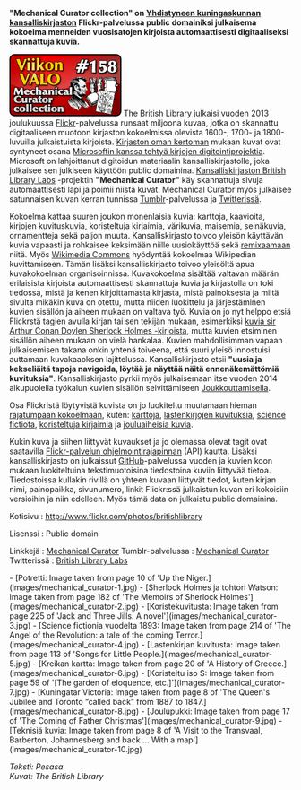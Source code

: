 <!--
Title: 4x02 Mechanical Curator collection - Viikon VALO #158
Date: 2014/01/05
Pageimage: valo158-mechanical_curator.png
Tags: Kaikki alustat,Kuvat,Aineisto
-->

**"Mechanical Curator collection" on [Yhdistyneen kuningaskunnan
kansalliskirjaston](http://www.bl.uk/) Flickr-palvelussa public
domainiksi julkaisema kokoelma menneiden vuosisatojen kirjoista
automaattisesti digitaaliseksi skannattuja kuvia.**

![](images/valo158-mechanical_curator.png "fig:valo158-mechanical_curator.png")
The British Library julkaisi vuoden 2013 joulukuussa
[Flickr](http://flickr.com)-palvelussa runsaat miljoona kuvaa, jotka on
skannattu digitaaliseen muotoon kirjaston kokoelmissa olevista 1600-,
1700- ja 1800-luvuilla julkaistuista kirjoista. [Kirjaston oman
kertoman](http://britishlibrary.typepad.co.uk/digital-scholarship/2013/12/a-million-first-steps.html)
mukaan kuvat ovat syntyneet osana [Microsoftin kanssa tehtyä kirjojen
digitointiprojektia](http://pressandpolicy.bl.uk/Press-Releases/The-British-Library-19th-Century-Book-Digitisation-Project-343.aspx).
Microsoft on lahjoittanut digitoidun materiaalin kansalliskirjastolle,
joka julkaisee sen julkiseen käyttöön public domainina.
[Kansalliskirjaston British Library Labs](http://labs.bl.uk/) -projektin
**"Mechanical Curator"** käy skannattuja sivuja automaattisesti läpi ja
poimii niistä kuvat. Mechanical Curator myös julkaisee satunnaisen kuvan
kerran tunnissa [Tumblr](http://mechanicalcurator.tumblr.com)-palvelussa
ja [Twitterissä](https://twitter.com/MechCuratorBot).

Kokoelma kattaa suuren joukon monenlaisia kuvia: karttoja, kaavioita,
kirjojen kuvituskuvia, koristeltuja kirjaimia, värikuvia, maisemia,
seinäkuvia, ornamentteja sekä paljon muuta. Kansalliskirjasto toivoo
yleisön käyttävän kuvia vapaasti ja rohkaisee keksimään niille
uusiokäyttöä sekä
[remixaamaan](http://en.wikipedia.org/wiki/Remix_culture) niitä. Myös
[Wikimedia
Commons](http://commons.wikimedia.org/wiki/Commons:British_Library/Mechanical_Curator_collection)
hyödyntää kokoelmaa Wikipedian kuvittamiseen. Tämän lisäksi
kansalliskirjasto toivoo yleisöltä apua kuvakokoelman organisoinnissa.
Kuvakokoelma sisältää valtavan määrän erilaisista kirjoista
automaattisesti skannattuja kuvia ja kirjastolla on toki tiedossa, mistä
ja kenen kirjoittamasta kirjasta, mistä painoksesta ja miltä sivulta
mikäkin kuva on otettu, mutta niiden luokittelu ja järjestäminen kuvien
sisällön ja aiheen mukaan on valtava työ. Kuvia on jo nyt helppo etsiä
Flickrstä tagien avulla kirjan tai sen tekijän mukaan, esimerkiksi
[kuvia sir Arthur Conan Doylen Sherlock Holmes
-kirjoista](http://www.flickr.com/photos/britishlibrary/tags/DoyleArthurConanSir),
mutta kuvien etsiminen sisällön aiheen mukaan on vielä hankalaa. Kuvien
mahdollisimman vapaan julkaisemisen takana onkin yhtenä toiveena, että
suuri yleisö innostuisi auttamaan kuvakaaoksen lajittelussa.
Kansalliskirjasto etsii **"uusia ja kekseliäitä tapoja navigoida, löytää
ja näyttää näitä ennenäkemättömiä kuvituksia"**. Kansalliskirjasto
pyrkii myös julkaisemaan itse vuoden 2014 alkupuolella työkalun kuvien
sisällön selvittämiseen
[Joukkouttamisella](http://fi.wikipedia.org/wiki/Joukkouttaminen).

Osa Flickristä löytyvistä kuvista on jo luokiteltu muutamaan hieman
[rajatumpaan
kokoelmaan](http://www.flickr.com/photos/britishlibrary/sets/), kuten:
[karttoja](http://www.flickr.com/photos/britishlibrary/sets/72157638735426654/),
[lastenkirjojen
kuvituksia](http://www.flickr.com/photos/britishlibrary/sets/72157638906393085/),
[science
fictiota](http://www.flickr.com/photos/britishlibrary/sets/72157638850077096/),
[koristeltuja
kirjaimia](http://www.flickr.com/photos/britishlibrary/sets/72157638733975756/)
ja [jouluaiheisia
kuvia](http://www.flickr.com/photos/britishlibrary/sets/72157638821811323/).

Kukin kuva ja siihen liittyvät kuvaukset ja jo olemassa olevat tagit
ovat saatavilla [Flickr-palvelun
ohjelmointirajapinnan](http://www.flickr.com/services/api/) (API)
kautta. Lisäksi kansalliskirjasto on julkaissut
[GitHub](GitHub "wikilink")-palvelussa vuoden ja kuvien koon mukaan
luokiteltuina tekstimuotoisina tiedostoina kuviin liittyvää tietoa.
Tiedostoissa kullakin rivillä on yhteen kuvaan liittyvät tiedot, kuten
kirjan nimi, painopaikka, sivunumero, linkit Flickr:ssä julkaistun kuvan
eri kokoisiin versioihin ja niin edelleen. Myös tämä data on julkaistu
public domainina.

Kotisivu
:   <http://www.flickr.com/photos/britishlibrary>

Lisenssi
:   Public domain

Linkkejä
:   [Mechanical Curator](http://mechanicalcurator.tumblr.com/)
    Tumblr-palvelussa
:   [Mechanical Curator](https://twitter.com/MechCuratorBot) Twitterissä
:   [British Library Labs](http://labs.bl.uk/)

<div class="psgallery" markdown="1">
-   [Potretti: Image taken from page 10 of 'Up the
    Niger.](images/mechanical_curator-1.jpg)
-   [Sherlock Holmes ja tohtori Watson: Image taken from page 182 of
    'The Memoirs of Sherlock Holmes'](images/mechanical_curator-2.jpg)
-   [Koristekuvitusta: Image taken from page 225 of 'Jack and Three
    Jills. A novel'](images/mechanical_curator-3.jpg)
-   [Science fictionia vuodelta 1893: Image taken from page 214 of 'The
    Angel of the Revolution: a tale of the coming
    Terror.](images/mechanical_curator-4.jpg)
-   [Lastenkirjan kuvitusta: Image taken from page 113 of 'Songs for
    Little People.](images/mechanical_curator-5.jpg)
-   [Kreikan kartta: Image taken from page 20 of 'A History of
    Greece.](images/mechanical_curator-6.jpg)
-   [Koristeltu iso S: Image taken from page 59 of '[The garden of
    eloquence, etc.]'](images/mechanical_curator-7.jpg)
-   [Kuningatar Victoria: Image taken from page 8 of 'The Queen's
    Jubilee and Toronto “called back” from 1887 to
    1847.](images/mechanical_curator-8.jpg)
-   [Joulupukki: Image taken from page 17 of 'The Coming of Father
    Christmas'](images/mechanical_curator-9.jpg)
-   [Teknisiä kuvia: Image taken from page 8 of 'A Visit to the
    Transvaal, Barberton, Johannesberg and back ... With a
    map'](images/mechanical_curator-10.jpg)
</div>

*Teksti: Pesasa* <br />
*Kuvat: The British Library*

